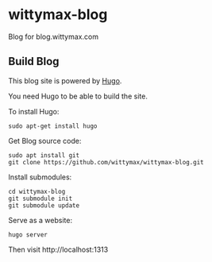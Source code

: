 # wittymax-blog

Blog for blog.wittymax.com

## Build Blog


This blog site is powered by [Hugo](https://gohugo.io/).

You need Hugo to be able to build the site.

To install Hugo:

```
sudo apt-get install hugo
```

Get Blog source code:
```
sudo apt install git 
git clone https://github.com/wittymax/wittymax-blog.git
```

Install submodules:

```
cd wittymax-blog
git submodule init
git submodule update
```

Serve as a website:

```
hugo server
```

Then visit http://localhost:1313